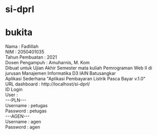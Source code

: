 # si-dprl
# bukita<br>
Nama : Fadlillah<br>
NIM : 2050401035<br>
Tahun Pembuatan : 2021<br>
Dosen Pengampuh : Amuharnis, M. Kom<br>
Dibuat untuk Ujian Akhir Semester mata kuliah Pemrograman Web II di jurusan Manajemen Informatika D3 IAIN Batusangkar<br>
Aplikasi Sederhana "Aplikasi Pembayaran Listrik Pasca Bayar v.1.0"<br>
URL dashboard : http://localhost/si-dprl/<br>
ID Login<br>
User :<br>
---PLN---<br>
Username : petugas<br>
Password : petugas<br>
---AGEN---<br>
Username : agen<br>
Password : agen<br>
